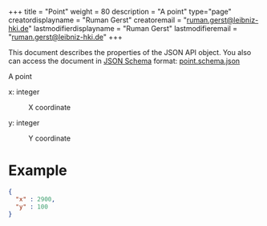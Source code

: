 +++
title = "Point"
weight = 80
description = "A point"
type="page"
creatordisplayname = "Ruman Gerst"
creatoremail = "ruman.gerst@leibniz-hki.de"
lastmodifierdisplayname = "Ruman Gerst"
lastmodifieremail = "ruman.gerst@leibniz-hki.de"
+++



This document describes the properties of the JSON API object. You also can access
the document in [JSON Schema](https://json-schema.org/) format: [point.schema.json](https://applied-systems-biology.github.io/acaq5/schemas/point.schema.json)

<div class="panel-body">
 <section class="json-schema-description">
  <p>
   A point
  </p>
 </section>
 <section class="json-schema-properties">
  <dl>
   <dt data-property-name="x">
    <span class="json-property-name">
     x:
    </span>
    <span class="json-property-type">
     integer
    </span>
    <span class="json-property-range" title="Value limits">
    </span>
    <span class="json-property-required">
    </span>
   </dt>
   <dd>
    <p>
     X coordinate
    </p>
    <div class="json-inner-schema">
    </div>
   </dd>
   <dt data-property-name="y">
    <span class="json-property-name">
     y:
    </span>
    <span class="json-property-type">
     integer
    </span>
    <span class="json-property-range" title="Value limits">
    </span>
    <span class="json-property-required">
    </span>
   </dt>
   <dd>
    <p>
     Y coordinate
    </p>
    <div class="json-inner-schema">
    </div>
   </dd>
  </dl>
 </section>
</div>

# Example

```json
{
  "x" : 2900,
  "y" : 100
}
```
